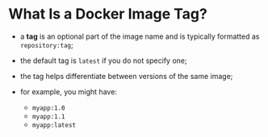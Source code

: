 # What Is a Docker Image Tag?

- a **tag** is an optional part of the image name and is typically formatted as `repository:tag`;
- the default tag is `latest` if you do not specify one;
- the tag helps differentiate between versions of the same image;
 

- for example, you might have:
    - `myapp:1.0`
    - `myapp:1.1`
    - `myapp:latest`